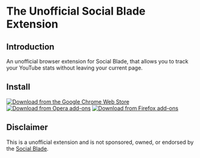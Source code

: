 # The Unofficial Social Blade Extension

## Introduction
An unofficial browser extension for Social Blade, that allows you to track your YouTube stats without leaving your current page.

## Install 
[![Download from the Google Chrome Web Store](https://cdn.verifiedjoseph.com/verifiedjoseph/images/install/153px/chrome.png)](https://chrome.google.com/webstore/detail/the-unofficial-social-bla/dmjgiaijdmgheegfinhgplldehidfbcm)
[![Download from Opera add-ons](https://cdn.verifiedjoseph.com/verifiedjoseph/images/install/153px/opera.png)](https://addons.opera.com/en/extensions/details/social-blade/?display=en)
[![Download from Firefox add-ons](https://cdn.verifiedjoseph.com/verifiedjoseph/images/install/153px/firefox.png)](https://addons.mozilla.org/en-gb/firefox/addon/unofficial-social-blade/)

## Disclaimer

This is a unofficial extension and is not sponsored, owned, or endorsed by the [Social Blade](https://socialblade.com/).
